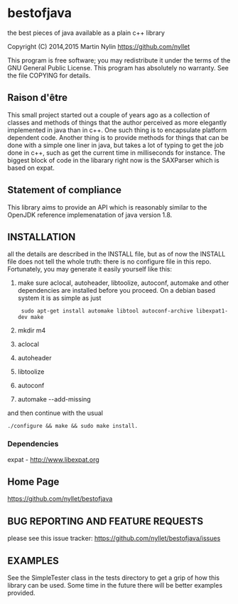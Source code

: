 # bestofjava #

the best pieces of java available as a plain c++ library

Copyright (C) 2014,2015 Martin Nylin <https://github.com/nyllet>

This program is free software; you may redistribute it under the
terms of the GNU General Public License.  This program has absolutely
no warranty.  See the file COPYING for details.

## Raison d'être ##
This small project started out a couple of years ago as a collection of classes and methods of things that the author perceived as more elegantly implemented in java than in c++. One such thing is to encapsulate platform dependent code. Another thing is to provide methods for things that can be done with a simple one liner in java, but takes a lot of typing to get the job done in c++, such as get the current time in milliseconds for instance. The biggest block of code in the libarary right now is the SAXParser which is based on expat.

## Statement of compliance ##
This library aims to provide an API which is reasonably similar to the OpenJDK reference implemenatation of java version 1.8.

## INSTALLATION ##
all the details are described in the INSTALL file, but as of now the INSTALL file does not tell the whole truth: there is no configure file in this repo. Fortunately, you may generate it easily yourself like this:

1. make sure aclocal, autoheader, libtoolize, autoconf, automake and other dependencies are installed before you proceed. On a debian based system it is as simple as just

        sudo apt-get install automake libtool autoconf-archive libexpat1-dev make

2. mkdir m4
3. aclocal
4. autoheader
5. libtoolize
6. autoconf
7. automake --add-missing

and then continue with the usual

    ./configure && make && sudo make install.

### Dependencies ##
expat - http://www.libexpat.org

## Home Page ##
https://github.com/nyllet/bestofjava

## BUG REPORTING AND FEATURE REQUESTS ##
please see this issue tracker: https://github.com/nyllet/bestofjava/issues

## EXAMPLES ##
See the SimpleTester class in the tests directory to get a grip of how this library can be used. Some time in the future there will be better examples provided.
